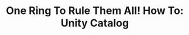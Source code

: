 ---
layout: post
title: "One Ring To Rule Them All! How To: Unity Catalog"
description: 
image: 
  path: /assets/img/blog/ask-databricks-1-3.jpg
  srcset:
    1060w: /assets/img/blog/ask-databricks-1-3.jpg
    530w:  /assets/img/blog/ask-databricks-1-3@0,5x.jpg
    265w:  /assets/img/blog/ask-databricks-1-3@0,25x.jpg
sitemap: true
hide_last_modified: true
---